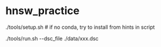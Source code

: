 # hnsw_practice
./tools/setup.sh  # if no conda, try to install from hints in script

./tools/run.sh --dsc_file ./data/xxx.dsc
